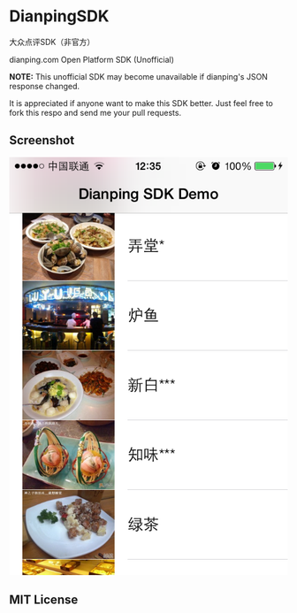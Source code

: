 DianpingSDK
===========

大众点评SDK（非官方）   

dianping.com Open Platform SDK (Unofficial)

**NOTE:** This unofficial SDK may become unavailable if dianping's JSON response changed. 

It is appreciated if anyone want to make this SDK better. Just feel free to fork this respo and send me your pull requests.

## Screenshot

![My image](screenshot.PNG)


## MIT License
